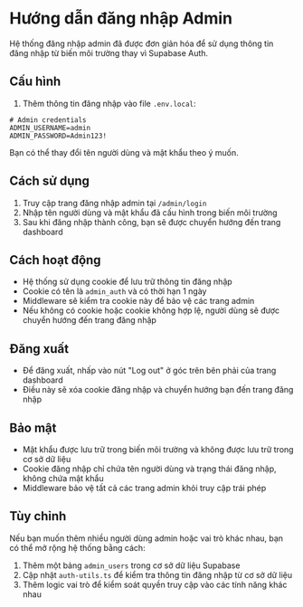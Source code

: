 # Hướng dẫn đăng nhập Admin

Hệ thống đăng nhập admin đã được đơn giản hóa để sử dụng thông tin đăng nhập từ biến môi trường thay vì Supabase Auth.

## Cấu hình

1. Thêm thông tin đăng nhập vào file `.env.local`:

```
# Admin credentials
ADMIN_USERNAME=admin
ADMIN_PASSWORD=Admin123!
```

Bạn có thể thay đổi tên người dùng và mật khẩu theo ý muốn.

## Cách sử dụng

1. Truy cập trang đăng nhập admin tại `/admin/login`
2. Nhập tên người dùng và mật khẩu đã cấu hình trong biến môi trường
3. Sau khi đăng nhập thành công, bạn sẽ được chuyển hướng đến trang dashboard

## Cách hoạt động

- Hệ thống sử dụng cookie để lưu trữ thông tin đăng nhập
- Cookie có tên là `admin_auth` và có thời hạn 1 ngày
- Middleware sẽ kiểm tra cookie này để bảo vệ các trang admin
- Nếu không có cookie hoặc cookie không hợp lệ, người dùng sẽ được chuyển hướng đến trang đăng nhập

## Đăng xuất

- Để đăng xuất, nhấp vào nút "Log out" ở góc trên bên phải của trang dashboard
- Điều này sẽ xóa cookie đăng nhập và chuyển hướng bạn đến trang đăng nhập

## Bảo mật

- Mật khẩu được lưu trữ trong biến môi trường và không được lưu trữ trong cơ sở dữ liệu
- Cookie đăng nhập chỉ chứa tên người dùng và trạng thái đăng nhập, không chứa mật khẩu
- Middleware bảo vệ tất cả các trang admin khỏi truy cập trái phép

## Tùy chỉnh

Nếu bạn muốn thêm nhiều người dùng admin hoặc vai trò khác nhau, bạn có thể mở rộng hệ thống bằng cách:

1. Thêm một bảng `admin_users` trong cơ sở dữ liệu Supabase
2. Cập nhật `auth-utils.ts` để kiểm tra thông tin đăng nhập từ cơ sở dữ liệu
3. Thêm logic vai trò để kiểm soát quyền truy cập vào các tính năng khác nhau
